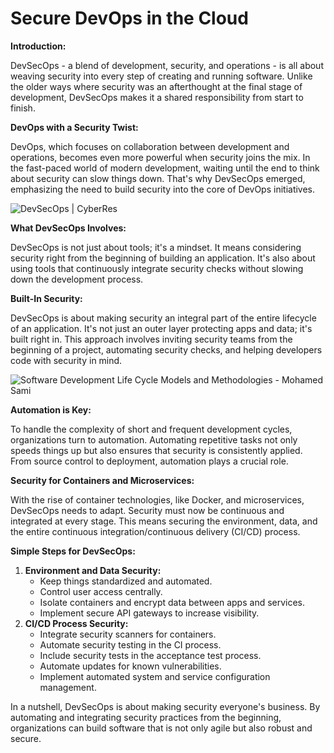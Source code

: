 # Secure DevOps in the Cloud

**Introduction:**

DevSecOps - a blend of development, security, and operations - is all about weaving security into every step of creating and running software. Unlike the older ways where security was an afterthought at the final stage of development, DevSecOps makes it a shared responsibility from start to finish.

**DevOps with a Security Twist:**

DevOps, which focuses on collaboration between development and operations, becomes even more powerful when security joins the mix. In the fast-paced world of modern development, waiting until the end to think about security can slow things down. That's why DevSecOps emerged, emphasizing the need to build security into the core of DevOps initiatives.

![DevSecOps | CyberRes](https://pnx-assets-prod.s3.amazonaws.com/2022-03/security_matters_in_devops_0.png)

**What DevSecOps Involves:**

DevSecOps is not just about tools; it's a mindset. It means considering security right from the beginning of building an application. It's also about using tools that continuously integrate security checks without slowing down the development process.

**Built-In Security:**

DevSecOps is about making security an integral part of the entire lifecycle of an application. It's not just an outer layer protecting apps and data; it's built right in. This approach involves inviting security teams from the beginning of a project, automating security checks, and helping developers code with security in mind.

![Software Development Life Cycle Models and Methodologies - Mohamed Sami](https://i0.wp.com/melsatar.blog/wp-content/uploads/2012/03/sdlc.png?fit=830%2C374&ssl=1)

**Automation is Key:**

To handle the complexity of short and frequent development cycles, organizations turn to automation. Automating repetitive tasks not only speeds things up but also ensures that security is consistently applied. From source control to deployment, automation plays a crucial role.

**Security for Containers and Microservices:**

With the rise of container technologies, like Docker, and microservices, DevSecOps needs to adapt. Security must now be continuous and integrated at every stage. This means securing the environment, data, and the entire continuous integration/continuous delivery (CI/CD) process.

**Simple Steps for DevSecOps:**

1. **Environment and Data Security:**
   - Keep things standardized and automated.
   - Control user access centrally.
   - Isolate containers and encrypt data between apps and services.
   - Implement secure API gateways to increase visibility.
2. **CI/CD Process Security:**
   - Integrate security scanners for containers.
   - Automate security testing in the CI process.
   - Include security tests in the acceptance test process.
   - Automate updates for known vulnerabilities.
   - Implement automated system and service configuration management.

In a nutshell, DevSecOps is about making security everyone's business. By automating and integrating security practices from the beginning, organizations can build software that is not only agile but also robust and secure.